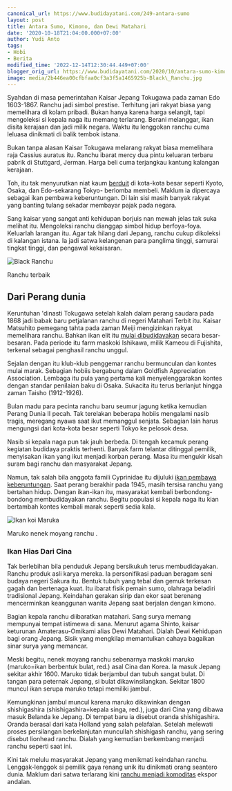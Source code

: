 ```yaml
---
canonical_url: https://www.budidayatani.com/249-antara-sumo
layout: post
title: Antara Sumo, Kimono, dan Dewi Matahari
date: '2020-10-18T21:04:00.000+07:00'
author: Yudi Anto
tags:
- Hobi
- Berita
modified_time: '2022-12-14T12:30:44.449+07:00'
blogger_orig_url: https://www.budidayatani.com/2020/10/antara-sumo-kimono-dan-dewi-matahari.html
image: media/2b446ea00cfbfaa0cf3a3f5a1465925b-Black\_Ranchu.jpg
---
```

Syahdan di masa pemerintahan Kaisar Jepang Tokugawa pada zaman Edo 1603-1867. Ranchu jadi simbol prestise. Terhitung jari rakyat biasa yang memelihara di kolam pribadi. Bukan hanya karena harga selangit, tapi mengoleksi si kepala naga itu memang terlarang. Berani melanggar, ikan disita kerajaan dan jadi milik negara. Waktu itu lenggokan ranchu cuma leluasa dinikmati di balik tembok istana.

 Bukan tanpa alasan Kaisar Tokugawa melarang rakyat biasa memelihara raja Cassius auratus itu. Ranchu ibarat mercy dua pintu keluaran terbaru pabrik di Stuttgard, Jerman. Harga beli cuma terjangkau kantung kalangan kerajaan.

 Toh, itu tak menyurutkan niat kaum [berduit](https://www.budidayatani.com/2020/09/halfmoon-gold-us350ekor.html) di kota-kota besar seperti Kyoto, Osaka, dan Edo-sekarang Tokyo- berlomba membeli. Maklum ia dipercaya sebagai ikan pembawa keberuntungan. Di lain sisi masih banyak rakyat yang banting tulang sekadar membayar pajak pada negara.

 Sang kaisar yang sangat anti kehidupan borjuis nan mewah jelas tak suka melihat itu. Mengoleksi ranchu dianggap simbol hidup berfoya-foya. Keluarlah larangan itu. Agar tak hilang dari Jepang, ranchu cukup dikoleksi di kalangan istana. Ia jadi satwa kelangenan para panglima tinggi, samurai tingkat tinggi, dan pengawal kekaisaran.

  ![Black Ranchu](https://blogger.googleusercontent.com/img/b/R29vZ2xl/AVvXsEggFJbH6nWU0FknV7KPoaoRmD46IgP2kDJ4UpSm6gXgUsI5mwlB_lUKu_R4zVg8MBCPvizjeS5E-8b-UF7OmiD0GMvHN8znbe15roPsa102JeGDE65npMZvHCu1rZYuZ4aKk3k6kaKpWb7w/s0/Black_Ranchu.jpg) 

Ranchu terbaik 

 ## Dari Perang dunia

 Keruntuhan 'dinasti Tokugawa setelah kalah dalam perang saudara pada 1868 jadi babak baru petjalanan ranchu di negeri Matahari Terbit itu. Kaisar Matsuhito pemegang tahta pada zaman Meiji mengizinkan rakyat memelihara ranchu. Bahkan ikan elit itu [mulai dibudidayakan](https://www.budidayatani.com/2020/06/budidaya-ikan-diskus.html) secara besar-besaran. Pada periode itu farm maskoki Ishikawa, milik Kameou di Fujishita, terkenal sebagai penghasil ranchu unggul.

 Sejalan dengan itu klub-klub penggemar ranchu bermunculan dan kontes mulai marak. Sebagian hobiis bergabung dalam Goldfish Appreciation Association. Lembaga itu pula yang pertama kali menyelenggarakan kontes dengan standar penilaian baku di Osaka. Sukacita itu terus berlanjut hingga zaman Taisho (1912-1926).

 Bulan madu para pecinta ranchu baru seumur jagung ketika kemudian Perang Dunia II pecah. Tak terelakan beberapa hobiis mengalami nasib tragis, meregang nyawa saat ikut memanggul senjata. Sebagian lain harus mengungsi dari kota-kota besar seperti Tokyo ke pelosok desa.

 Nasib si kepala naga pun tak jauh berbeda. Di tengah kecamuk perang kegiatan budidaya praktis terhenti. Banyak farm telantar ditinggal pemilik, menyisakan ikan yang ikut menjadi korban perang. Masa itu mengukir kisah suram bagi ranchu dan masyarakat Jepang.

 Namun, tak salah bila anggota famili Cyprinidae itu dijuluki [ikan pembawa keberuntungan](https://www.budidayatani.com/2019/07/ikan-koi-kualitas-super-dari-maruyama.html). Saat perang berakhir pada 1945, masih tersisa ranchu yang bertahan hidup. Dengan ikan-ikan itu, masyarakat kembali berbondong-bondong membudidayakan ranchu. Begitu populasi si kepala naga itu kian bertambah kontes kembali marak seperti sedia kala.

  ![Ikan koi Maruka](https://blogger.googleusercontent.com/img/b/R29vZ2xl/AVvXsEg999Supudun9WdxpsGdN0UhfAWs5FQE-qzwbbyLDo64v__eObACpB8lyysdhXT58Gngfyzwv8gbuU10U5x0_KO09LuyPQ-pGz95eHALNxp5J8KMfJC6YvsBaFCoTNmcNRGhOHCEbZvotHN/h120/maruka.jpg) 

Maruko nenek moyang ranchu .

 ### Ikan Hias Dari Cina

Tak berlebihan bila penduduk Jepang bersikukuh terus membudidayakan. Ranchu produk asli karya mereka. Ia personifikasi paduan beragam seni budaya negeri Sakura itu. Bentuk tubuh yang tebal dan gemuk terkesan gagah dan bertenaga kuat. Itu ibarat fisik pemain sumo, olahraga beladiri tradisional Jepang. Keindahan gerakan sirip dan ekor saat berenang mencerminkan keanggunan wanita Jepang saat berjalan dengan kimono.

 Bagian kepala ranchu diibaratkan matahari. Sang surya memang mempunyai tempat istimewa di sana. Menurut agama Shinto, kaisar keturunan Amaterasu-Omikami alias Dewi Matahari. Dialah Dewi Kehidupan bagi orang Jepang. Sisik yang mengkilap memantulkan cahaya bagaikan sinar surya yang memancar.

 Meski begitu, nenek moyang ranchu sebenarnya maskoki maruko (maruko=ikan berbentuk bulat, red.) asal Cina dan Korea. Ia masuk Jepang sekitar akhir 1600. Maruko tidak berjambul dan tubuh sangat bulat. Di tangan para peternak Jepang, si bulat dikawinsilangkan. Sekitar 1800 muncul ikan serupa maruko tetapi memiliki jambul.

 Kemungkinan jambul muncul karena maruko dikawinkan dengan shishigashira (shishigashira=kepala singa, red.), juga dari Cina yang dibawa masuk Belanda ke Jepang. Di tempat baru ia disebut oranda shishigashira. Oranda berasal dari kata Holland yang salah pelafalan. Setelah melewati proses persilangan berkelanjutan muncullah shishigash ranchu, yang sering disebut lionhead ranchu. Dialah yang kemudian berkembang menjadi ranchu seperti saat ini.

 Kini tak melulu masyarakat Jepang yang menikmati keindahan ranchu. Lenggak-lenggok si pemilik gaya renang unik itu dinikmati orang seantero dunia. Maklum dari satwa terlarang kini [ranchu menjadi komoditas](https://www.budidayatani.com/2020/10/setengah-pekan-di-sarang-ranchu.html) ekspor andalan.

